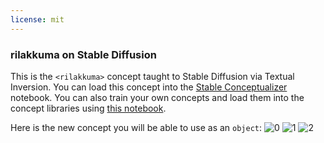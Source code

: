 ```yaml
---
license: mit
---
```

### rilakkuma on Stable Diffusion
This is the `<rilakkuma>` concept taught to Stable Diffusion via Textual Inversion. You can load this concept into the [Stable Conceptualizer](https://colab.research.google.com/github/huggingface/notebooks/blob/main/diffusers/stable_conceptualizer_inference.ipynb) notebook. You can also train your own concepts and load them into the concept libraries using [this notebook](https://colab.research.google.com/github/huggingface/notebooks/blob/main/diffusers/sd_textual_inversion_training.ipynb).

Here is the new concept you will be able to use as an `object`:
![<rilakkuma> 0](https://huggingface.co/sd-concepts-library/rilakkuma/resolve/main/concept_images/0.jpeg)
![<rilakkuma> 1](https://huggingface.co/sd-concepts-library/rilakkuma/resolve/main/concept_images/1.jpeg)
![<rilakkuma> 2](https://huggingface.co/sd-concepts-library/rilakkuma/resolve/main/concept_images/2.jpeg)

